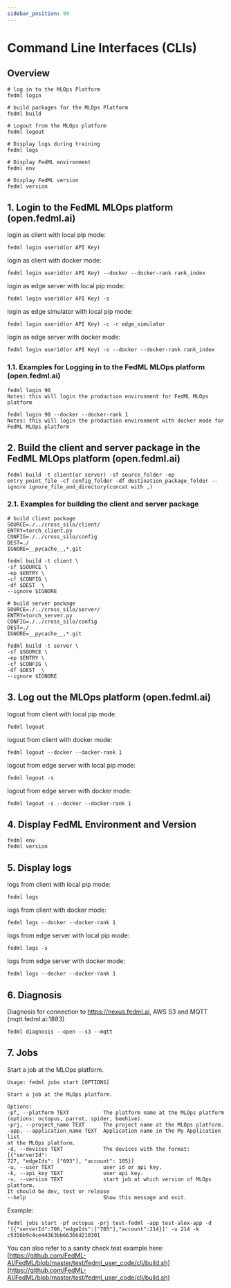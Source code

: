 ```yaml
---
sidebar_position: 99
---
```


# Command Line Interfaces (CLIs)

## Overview
```shell
# log in to the MLOps Platform
fedml login

# build packages for the MLOps Platform
fedml build

# Logout from the MLOps platform
fedml logout

# Display logs during training
fedml logs 

# Display FedML environment
fedml env

# Display FedML version
fedml version

```

## 1. Login to the FedML MLOps platform (open.fedml.ai)
login as client with local pip mode:
```
fedml login userid(or API Key)
```

login as client with docker mode:
```
fedml login userid(or API Key) --docker --docker-rank rank_index
```

login as edge server with local pip mode:
```
fedml login userid(or API Key) -s
```

login as edge simulator with local pip mode:
```
fedml login userid(or API Key) -c -r edge_simulator
```

login as edge server with docker mode:
```
fedml login userid(or API Key) -s --docker --docker-rank rank_index
```

### 1.1. Examples for Logging in to the FedML MLOps platform (open.fedml.ai)

```
fedml login 90 
Notes: this will login the production environment for FedML MLOps platform 
```

```
fedml login 90 --docker --docker-rank 1
Notes: this will login the production environment with docker mode for FedML MLOps platform
```

## 2. Build the client and server package in the FedML MLOps platform (open.fedml.ai)

```
fedml build -t client(or server) -sf source_folder -ep entry_point_file -cf config_folder -df destination_package_folder --ignore ignore_file_and_directory(concat with ,)
```

### 2.1. Examples for building the client and server package

```
# build client package
SOURCE=./../cross_silo/client/
ENTRY=torch_client.py
CONFIG=./../cross_silo/config
DEST=./
IGNORE=__pycache__,*.git

fedml build -t client \
-sf $SOURCE \
-ep $ENTRY \
-cf $CONFIG \
-df $DEST  \
--ignore $IGNORE
```

```
# build server package
SOURCE=./../cross_silo/server/
ENTRY=torch_server.py
CONFIG=./../cross_silo/config
DEST=./
IGNORE=__pycache__,*.git

fedml build -t server \
-sf $SOURCE \
-ep $ENTRY \
-cf $CONFIG \
-df $DEST  \
--ignore $IGNORE
```

## 3. Log out the MLOps platform (open.fedml.ai)
logout from client with local pip mode:
```
fedml logout 
```

logout from client with docker mode:
```
fedml logout --docker --docker-rank 1
```

logout from edge server with local pip mode:
```
fedml logout -s
```

logout from edge server with docker mode:
```
fedml logout -s --docker --docker-rank 1
```

## 4. Display FedML Environment and Version
```
fedml env
fedml version
```

## 5. Display logs
logs from client with local pip mode:
```
fedml logs 
```

logs from client with docker mode:
```
fedml logs --docker --docker-rank 1
```

logs from edge server with local pip mode:
```
fedml logs -s
```

logs from edge server with docker mode:
```
fedml logs --docker --docker-rank 1
```

## 6. Diagnosis
Diagnosis for connection to https://nexus.fedml.ai, AWS S3 and MQTT (mqtt.fedml.ai:1883)
```
fedml diagnosis --open --s3 --mqtt
```

## 7. Jobs
Start a job at the MLOps platform.
```
Usage: fedml jobs start [OPTIONS]

Start a job at the MLOps platform.

Options:
-pf, --platform TEXT           The platform name at the MLOps platform
(options: octopus, parrot, spider, beehive).
-prj, --project_name TEXT      The project name at the MLOps platform.
-app, --application_name TEXT  Application name in the My Application list
at the MLOps platform.
-d, --devices TEXT             The devices with the format: [{"serverId":
727, "edgeIds": ["693"], "account": 105}]
-u, --user TEXT                user id or api key.
-k, --api_key TEXT             user api key.
-v, --version TEXT             start job at which version of MLOps platform.
It should be dev, test or release
--help                         Show this message and exit.
```

Example: 
```
fedml jobs start -pf octopus -prj test-fedml -app test-alex-app -d '[{"serverId":706,"edgeIds":["705"],"account":214}]' -u 214 -k c9356b9c4ce44363bb66366d210301
```

You can also refer to a sanity check test example here:
[https://github.com/FedML-AI/FedML/blob/master/test/fedml_user_code/cli/build.sh](https://github.com/FedML-AI/FedML/blob/master/test/fedml_user_code/cli/build.sh)